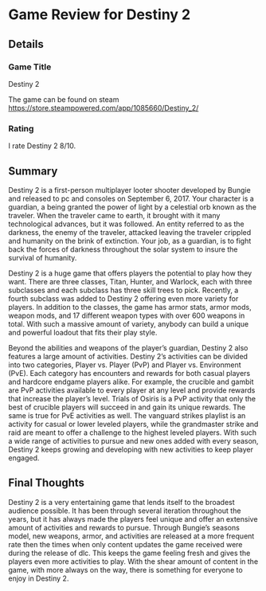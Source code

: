 # Game Review for Destiny 2

## Details

### Game Title

Destiny 2

The game can be found on steam https://store.steampowered.com/app/1085660/Destiny_2/

### Rating

I rate Destiny 2 8/10.

## Summary

Destiny 2 is a first-person multiplayer looter shooter developed by Bungie and released to pc and consoles on September 6, 2017. Your character is a guardian, a being granted the power of light by a celestial orb known as the traveler. When the traveler came to earth, it brought with it many technological advances, but it was followed. An entity referred to as the darkness, the enemy of the traveler, attacked leaving the traveler crippled and humanity on the brink of extinction. Your job, as a guardian, is to fight back the forces of darkness throughout the solar system to insure the survival of humanity. 

Destiny 2 is a huge game that offers players the potential to play how they want. There are three classes, Titan, Hunter, and Warlock, each with three subclasses and each subclass has three skill trees to pick. Recently, a fourth subclass was added to Destiny 2 offering even more variety for players. In addition to the classes, the game has armor stats, armor mods, weapon mods, and 17 different weapon types with over 600 weapons in total. With such a massive amount of variety, anybody can build a unique and powerful loadout that fits their play style. 

Beyond the abilities and weapons of the player’s guardian, Destiny 2 also features a large amount of activities. Destiny 2’s activities can be divided into two categories, Player vs. Player (PvP) and Player vs. Environment (PvE). Each category has encounters and rewards for both casual players and hardcore endgame players alike. For example, the crucible and gambit are PvP activities available to every player at any level and provide rewards that increase the player’s level. Trials of Osiris is a PvP activity that only the best of crucible players will succeed in and gain its unique rewards. The same is true for PvE activities as well. The vanguard strikes playlist is an activity for casual or lower leveled players, while the grandmaster strike and raid are meant to offer a challenge to the highest leveled players. With such a wide range of activities to pursue and new ones added with every season, Destiny 2 keeps growing and developing with new activities to keep player engaged.


## Final Thoughts

Destiny 2 is a very entertaining game that lends itself to the broadest audience possible. It has been through several iteration throughout the years, but it has always made the players feel unique and offer an extensive amount of activities and rewards to pursue. Through Bungie’s seasons model, new weapons, armor, and activities are released at a more frequent rate then the times when only content updates the game received were during the release of dlc. This keeps the game feeling fresh and gives the players even more activities to play. With the shear amount of content in the game, with more always on the way, there is something for everyone to enjoy in Destiny 2.      
